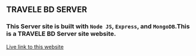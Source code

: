 ## TRAVELE BD SERVER


### This Server site is built with `Node JS`, `Express`, and `MongoDB`.This is a TRAVELE BD Server site website.

[Live link to this website](https://possessed-castle-52693.herokuapp.com/services "TRAVELE BD SERVER")

